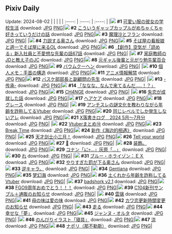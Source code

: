 ## Pixiv Daily
Update: 2024-08-02
|      |      |      |
| :----: | :----: | :----: |
|![](https://pixiv.microyu.workers.dev/c/240x480/img-master/img/2024/07/31/17/00/42/121048265_p0_master1200.jpg) **#1** [可愛い服の彼女の学校生活](https://www.pixiv.net/artworks/121048265) download: [JPG](https://pixiv.microyu.workers.dev/img-original/img/2024/07/31/17/00/42/121048265_p0.jpg) [PNG](https://pixiv.microyu.workers.dev/img-original/img/2024/07/31/17/00/42/121048265_p0.png)|![](https://pixiv.microyu.workers.dev/c/240x480/img-master/img/2024/07/31/00/02/36/121032058_p0_master1200.jpg) **#2** [こういうギャップカップルがめちゃくちゃ好きっていうだけの話](https://www.pixiv.net/artworks/121032058) download: [JPG](https://pixiv.microyu.workers.dev/img-original/img/2024/07/31/00/02/36/121032058_p0.jpg) [PNG](https://pixiv.microyu.workers.dev/img-original/img/2024/07/31/00/02/36/121032058_p0.png)|![](https://pixiv.microyu.workers.dev/c/240x480/img-master/img/2024/07/31/09/59/04/121041190_p0_master1200.jpg) **#3** [魔理沙とフラン](https://www.pixiv.net/artworks/121041190) download: [JPG](https://pixiv.microyu.workers.dev/img-original/img/2024/07/31/09/59/04/121041190_p0.jpg) [PNG](https://pixiv.microyu.workers.dev/img-original/img/2024/07/31/09/59/04/121041190_p0.png)|
|![](https://pixiv.microyu.workers.dev/c/240x480/img-master/img/2024/07/31/00/00/26/121031790_p0_master1200.jpg) **#4** [力説する奥さん](https://www.pixiv.net/artworks/121031790) download: [JPG](https://pixiv.microyu.workers.dev/img-original/img/2024/07/31/00/00/26/121031790_p0.jpg) [PNG](https://pixiv.microyu.workers.dev/img-original/img/2024/07/31/00/00/26/121031790_p0.png)|![](https://pixiv.microyu.workers.dev/c/240x480/img-master/img/2024/07/31/07/40/53/121039435_p0_master1200.jpg) **#5** [そば屋の看板娘と週一でそば屋に来るOL](https://www.pixiv.net/artworks/121039435) download: [JPG](https://pixiv.microyu.workers.dev/img-original/img/2024/07/31/07/40/53/121039435_p0.jpg) [PNG](https://pixiv.microyu.workers.dev/img-original/img/2024/07/31/07/40/53/121039435_p0.png)|![](https://pixiv.microyu.workers.dev/c/240x480/img-master/img/2024/08/01/18/42/16/121080829_p0_master1200.jpg) **#6** [【創作】空気が「読める」新入社員と不愛想な先輩の話67話](https://www.pixiv.net/artworks/121080829) download: [JPG](https://pixiv.microyu.workers.dev/img-original/img/2024/08/01/18/42/16/121080829_p0.jpg) [PNG](https://pixiv.microyu.workers.dev/img-original/img/2024/08/01/18/42/16/121080829_p0.png)|
|![](https://pixiv.microyu.workers.dev/c/240x480/img-master/img/2024/07/31/07/51/42/121039581_p0_master1200.jpg) **#7** [家庭教師のJDと教え子のJC](https://www.pixiv.net/artworks/121039581) download: [JPG](https://pixiv.microyu.workers.dev/img-original/img/2024/07/31/07/51/42/121039581_p0.jpg) [PNG](https://pixiv.microyu.workers.dev/img-original/img/2024/07/31/07/51/42/121039581_p0.png)|![](https://pixiv.microyu.workers.dev/c/240x480/img-master/img/2024/07/31/22/56/49/121058644_p0_master1200.jpg) **#8** [元ギャル後輩と元がり勉先輩百合](https://www.pixiv.net/artworks/121058644) download: [JPG](https://pixiv.microyu.workers.dev/img-original/img/2024/07/31/22/56/49/121058644_p0.jpg) [PNG](https://pixiv.microyu.workers.dev/img-original/img/2024/07/31/22/56/49/121058644_p0.png)|![](https://pixiv.microyu.workers.dev/c/240x480/img-master/img/2024/07/31/07/00/06/121038920_p0_master1200.jpg) **#9** [バウムクーヘン](https://www.pixiv.net/artworks/121038920) download: [JPG](https://pixiv.microyu.workers.dev/img-original/img/2024/07/31/07/00/06/121038920_p0.jpg) [PNG](https://pixiv.microyu.workers.dev/img-original/img/2024/07/31/07/00/06/121038920_p0.png)|
|![](https://pixiv.microyu.workers.dev/c/240x480/img-master/img/2024/08/01/06/00/05/121068064_p0_master1200.jpg) **#10** [個人メモ：手首の構造](https://www.pixiv.net/artworks/121068064) download: [JPG](https://pixiv.microyu.workers.dev/img-original/img/2024/08/01/06/00/05/121068064_p0.jpg) [PNG](https://pixiv.microyu.workers.dev/img-original/img/2024/08/01/06/00/05/121068064_p0.png)|![](https://pixiv.microyu.workers.dev/c/240x480/img-master/img/2024/08/01/19/26/26/121082015_p0_master1200.jpg) **#11** [アニメ情報解禁](https://www.pixiv.net/artworks/121082015) download: [JPG](https://pixiv.microyu.workers.dev/img-original/img/2024/08/01/19/26/26/121082015_p0.jpg) [PNG](https://pixiv.microyu.workers.dev/img-original/img/2024/08/01/19/26/26/121082015_p0.png)|![](https://pixiv.microyu.workers.dev/c/240x480/img-master/img/2024/08/01/19/12/00/121081633_p0_master1200.jpg) **#12** [バスケ部部長と副顧問の先生](https://www.pixiv.net/artworks/121081633) download: [JPG](https://pixiv.microyu.workers.dev/img-original/img/2024/08/01/19/12/00/121081633_p0.jpg) [PNG](https://pixiv.microyu.workers.dev/img-original/img/2024/08/01/19/12/00/121081633_p0.png)|
|![](https://pixiv.microyu.workers.dev/c/240x480/img-master/img/2024/07/31/00/01/09/121031925_p0_master1200.jpg) **#13** [-传承-](https://www.pixiv.net/artworks/121031925) download: [JPG](https://pixiv.microyu.workers.dev/img-original/img/2024/07/31/00/01/09/121031925_p0.jpg) [PNG](https://pixiv.microyu.workers.dev/img-original/img/2024/07/31/00/01/09/121031925_p0.png)|![](https://pixiv.microyu.workers.dev/c/240x480/img-master/img/2024/07/31/21/50/07/121056217_p0_master1200.jpg) **#14** [「ななな、なんで来てるんだ.....！？」](https://www.pixiv.net/artworks/121056217) download: [JPG](https://pixiv.microyu.workers.dev/img-original/img/2024/07/31/21/50/07/121056217_p0.jpg) [PNG](https://pixiv.microyu.workers.dev/img-original/img/2024/07/31/21/50/07/121056217_p0.png)|![](https://pixiv.microyu.workers.dev/c/240x480/img-master/img/2024/08/01/00/00/47/121061278_p0_master1200.jpg) **#15** [CH4NGE](https://www.pixiv.net/artworks/121061278) download: [JPG](https://pixiv.microyu.workers.dev/img-original/img/2024/08/01/00/00/47/121061278_p0.jpg) [PNG](https://pixiv.microyu.workers.dev/img-original/img/2024/08/01/00/00/47/121061278_p0.png)|
|![](https://pixiv.microyu.workers.dev/c/240x480/img-master/img/2024/07/31/00/11/08/121032463_p0_master1200.jpg) **#16** [失恋が成就した話](https://www.pixiv.net/artworks/121032463) download: [JPG](https://pixiv.microyu.workers.dev/img-original/img/2024/07/31/00/11/08/121032463_p0.jpg) [PNG](https://pixiv.microyu.workers.dev/img-original/img/2024/07/31/00/11/08/121032463_p0.png)|![](https://pixiv.microyu.workers.dev/c/240x480/img-master/img/2024/07/31/00/03/39/121032129_p0_master1200.jpg) **#17** [ヘアケア](https://www.pixiv.net/artworks/121032129) download: [JPG](https://pixiv.microyu.workers.dev/img-original/img/2024/07/31/00/03/39/121032129_p0.jpg) [PNG](https://pixiv.microyu.workers.dev/img-original/img/2024/07/31/00/03/39/121032129_p0.png)|![](https://pixiv.microyu.workers.dev/c/240x480/img-master/img/2024/08/01/00/00/27/121061212_p0_master1200.jpg) **#18** [グレース](https://www.pixiv.net/artworks/121061212) download: [JPG](https://pixiv.microyu.workers.dev/img-original/img/2024/08/01/00/00/27/121061212_p0.jpg) [PNG](https://pixiv.microyu.workers.dev/img-original/img/2024/08/01/00/00/27/121061212_p0.png)|
|![](https://pixiv.microyu.workers.dev/c/240x480/img-master/img/2024/07/31/21/30/45/121055543_p0_master1200.jpg) **#19** [アンチスレの謎文化を教わりながら年齢を詐称してるVtuber](https://www.pixiv.net/artworks/121055543) download: [JPG](https://pixiv.microyu.workers.dev/img-original/img/2024/07/31/21/30/45/121055543_p0.jpg) [PNG](https://pixiv.microyu.workers.dev/img-original/img/2024/07/31/21/30/45/121055543_p0.png)|![](https://pixiv.microyu.workers.dev/c/240x480/img-master/img/2024/08/01/00/54/51/121063568_p0_master1200.jpg) **#20** [同じレベルでしか発生しないアレ](https://www.pixiv.net/artworks/121063568) download: [JPG](https://pixiv.microyu.workers.dev/img-original/img/2024/08/01/00/54/51/121063568_p0.jpg) [PNG](https://pixiv.microyu.workers.dev/img-original/img/2024/08/01/00/54/51/121063568_p0.png)|![](https://pixiv.microyu.workers.dev/c/240x480/img-master/img/2024/08/01/00/56/58/121063621_p0_master1200.jpg) **#21** [X落書きログ　2024 5月～7月分](https://www.pixiv.net/artworks/121063621) download: [JPG](https://pixiv.microyu.workers.dev/img-original/img/2024/08/01/00/56/58/121063621_p0.jpg) [PNG](https://pixiv.microyu.workers.dev/img-original/img/2024/08/01/00/56/58/121063621_p0.png)|
|![](https://pixiv.microyu.workers.dev/c/240x480/img-master/img/2024/08/01/00/19/32/121062417_p0_master1200.jpg) **#22** [Vtuberまとめ⑱](https://www.pixiv.net/artworks/121062417) download: [JPG](https://pixiv.microyu.workers.dev/img-original/img/2024/08/01/00/19/32/121062417_p0.jpg) [PNG](https://pixiv.microyu.workers.dev/img-original/img/2024/08/01/00/19/32/121062417_p0.png)|![](https://pixiv.microyu.workers.dev/c/240x480/img-master/img/2024/08/01/00/00/06/121061100_p0_master1200.jpg) **#23** [Break Time](https://www.pixiv.net/artworks/121061100) download: [JPG](https://pixiv.microyu.workers.dev/img-original/img/2024/08/01/00/00/06/121061100_p0.jpg) [PNG](https://pixiv.microyu.workers.dev/img-original/img/2024/08/01/00/00/06/121061100_p0.png)|![](https://pixiv.microyu.workers.dev/c/240x480/img-master/img/2024/07/31/00/09/45/121032402_p0_master1200.jpg) **#24** [新作《海边的相遇》](https://www.pixiv.net/artworks/121032402) download: [JPG](https://pixiv.microyu.workers.dev/img-original/img/2024/07/31/00/09/45/121032402_p0.jpg) [PNG](https://pixiv.microyu.workers.dev/img-original/img/2024/07/31/00/09/45/121032402_p0.png)|
|![](https://pixiv.microyu.workers.dev/c/240x480/img-master/img/2024/07/31/13/17/24/121044419_p0_master1200.jpg) **#25** [天才剑士小三月！](https://www.pixiv.net/artworks/121044419) download: [JPG](https://pixiv.microyu.workers.dev/img-original/img/2024/07/31/13/17/24/121044419_p0.jpg) [PNG](https://pixiv.microyu.workers.dev/img-original/img/2024/07/31/13/17/24/121044419_p0.png)|![](https://pixiv.microyu.workers.dev/c/240x480/img-master/img/2024/07/31/21/12/01/121033087_p0_master1200.jpg) **#26** [Tell your world](https://www.pixiv.net/artworks/121033087) download: [JPG](https://pixiv.microyu.workers.dev/img-original/img/2024/07/31/21/12/01/121033087_p0.jpg) [PNG](https://pixiv.microyu.workers.dev/img-original/img/2024/07/31/21/12/01/121033087_p0.png)|![](https://pixiv.microyu.workers.dev/c/240x480/img-master/img/2024/07/31/00/15/25/121032635_p0_master1200.jpg) **#27** [🍨](https://www.pixiv.net/artworks/121032635) download: [JPG](https://pixiv.microyu.workers.dev/img-original/img/2024/07/31/00/15/25/121032635_p0.jpg) [PNG](https://pixiv.microyu.workers.dev/img-original/img/2024/07/31/00/15/25/121032635_p0.png)|
|![](https://pixiv.microyu.workers.dev/c/240x480/img-master/img/2024/08/01/03/48/31/121066730_p0_master1200.jpg) **#28** [装飾。](https://www.pixiv.net/artworks/121066730) download: [JPG](https://pixiv.microyu.workers.dev/img-original/img/2024/08/01/03/48/31/121066730_p0.jpg) [PNG](https://pixiv.microyu.workers.dev/img-original/img/2024/08/01/03/48/31/121066730_p0.png)|![](https://pixiv.microyu.workers.dev/c/240x480/img-master/img/2024/07/31/17/46/51/121049236_p0_master1200.jpg) **#29** [コナン「ﾑﾆｬ…」灰原「…」](https://www.pixiv.net/artworks/121049236) download: [JPG](https://pixiv.microyu.workers.dev/img-original/img/2024/07/31/17/46/51/121049236_p0.jpg) [PNG](https://pixiv.microyu.workers.dev/img-original/img/2024/07/31/17/46/51/121049236_p0.png)|![](https://pixiv.microyu.workers.dev/c/240x480/img-master/img/2024/07/31/09/32/16/121040862_p0_master1200.jpg) **#30** [れ](https://www.pixiv.net/artworks/121040862) download: [JPG](https://pixiv.microyu.workers.dev/img-original/img/2024/07/31/09/32/16/121040862_p0.jpg) [PNG](https://pixiv.microyu.workers.dev/img-original/img/2024/07/31/09/32/16/121040862_p0.png)|
|![](https://pixiv.microyu.workers.dev/c/240x480/img-master/img/2024/08/01/13/17/21/121074587_p0_master1200.jpg) **#31** [ブルー・ホライゾン：ＥＸ](https://www.pixiv.net/artworks/121074587) download: [JPG](https://pixiv.microyu.workers.dev/img-original/img/2024/08/01/13/17/21/121074587_p0.jpg) [PNG](https://pixiv.microyu.workers.dev/img-original/img/2024/08/01/13/17/21/121074587_p0.png)|![](https://pixiv.microyu.workers.dev/c/240x480/img-master/img/2024/08/01/00/05/08/121061740_p0_master1200.jpg) **#32** [やりすぎた罰が下る奥さん](https://www.pixiv.net/artworks/121061740) download: [JPG](https://pixiv.microyu.workers.dev/img-original/img/2024/08/01/00/05/08/121061740_p0.jpg) [PNG](https://pixiv.microyu.workers.dev/img-original/img/2024/08/01/00/05/08/121061740_p0.png)|![](https://pixiv.microyu.workers.dev/c/240x480/img-master/img/2024/07/31/09/26/20/121040785_p0_master1200.jpg) **#33** [逆キャラ。](https://www.pixiv.net/artworks/121040785) download: [JPG](https://pixiv.microyu.workers.dev/img-original/img/2024/07/31/09/26/20/121040785_p0.jpg) [PNG](https://pixiv.microyu.workers.dev/img-original/img/2024/07/31/09/26/20/121040785_p0.png)|
|![](https://pixiv.microyu.workers.dev/c/240x480/img-master/img/2024/08/01/00/00/53/121061301_p0_master1200.jpg) **#34** [Gentiana](https://www.pixiv.net/artworks/121061301) download: [JPG](https://pixiv.microyu.workers.dev/img-original/img/2024/08/01/00/00/53/121061301_p0.jpg) [PNG](https://pixiv.microyu.workers.dev/img-original/img/2024/08/01/00/00/53/121061301_p0.png)|![](https://pixiv.microyu.workers.dev/c/240x480/img-master/img/2024/08/01/00/00/21/121061188_p0_master1200.jpg) **#35** [梦幻海](https://www.pixiv.net/artworks/121061188) download: [JPG](https://pixiv.microyu.workers.dev/img-original/img/2024/08/01/00/00/21/121061188_p0.jpg) [PNG](https://pixiv.microyu.workers.dev/img-original/img/2024/08/01/00/00/21/121061188_p0.png)|![](https://pixiv.microyu.workers.dev/c/240x480/img-master/img/2024/08/01/21/53/28/121086623_p0_master1200.jpg) **#36** [土くれから年齢を詐称してるVtuber](https://www.pixiv.net/artworks/121086623) download: [JPG](https://pixiv.microyu.workers.dev/img-original/img/2024/08/01/21/53/28/121086623_p0.jpg) [PNG](https://pixiv.microyu.workers.dev/img-original/img/2024/08/01/21/53/28/121086623_p0.png)|
|![](https://pixiv.microyu.workers.dev/c/240x480/img-master/img/2024/07/31/01/11/40/121034334_p0_master1200.jpg) **#37** [badshork v2.1](https://www.pixiv.net/artworks/121034334) download: [JPG](https://pixiv.microyu.workers.dev/img-original/img/2024/07/31/01/11/40/121034334_p0.jpg) [PNG](https://pixiv.microyu.workers.dev/img-original/img/2024/07/31/01/11/40/121034334_p0.png)|![](https://pixiv.microyu.workers.dev/c/240x480/img-master/img/2024/07/31/09/18/47/121040681_p0_master1200.jpg) **#38** [FGO9周年おめでとう！！！](https://www.pixiv.net/artworks/121040681) download: [JPG](https://pixiv.microyu.workers.dev/img-original/img/2024/07/31/09/18/47/121040681_p0.jpg) [PNG](https://pixiv.microyu.workers.dev/img-original/img/2024/07/31/09/18/47/121040681_p0.png)|![](https://pixiv.microyu.workers.dev/c/240x480/img-master/img/2024/08/01/10/30/03/121071852_p0_master1200.jpg) **#39** [C104新刊サンプル＋通販のお知らせ](https://www.pixiv.net/artworks/121071852) download: [JPG](https://pixiv.microyu.workers.dev/img-original/img/2024/08/01/10/30/03/121071852_p0.jpg) [PNG](https://pixiv.microyu.workers.dev/img-original/img/2024/08/01/10/30/03/121071852_p0.png)|
|![](https://pixiv.microyu.workers.dev/c/240x480/img-master/img/2024/08/01/00/00/40/121061254_p0_master1200.jpg) **#40** [雲璃](https://www.pixiv.net/artworks/121061254) download: [JPG](https://pixiv.microyu.workers.dev/img-original/img/2024/08/01/00/00/40/121061254_p0.jpg) [PNG](https://pixiv.microyu.workers.dev/img-original/img/2024/08/01/00/00/40/121061254_p0.png)|![](https://pixiv.microyu.workers.dev/c/240x480/img-master/img/2024/07/31/21/01/12/121054551_p0_master1200.jpg) **#41** [母の味は愛の味](https://www.pixiv.net/artworks/121054551) download: [JPG](https://pixiv.microyu.workers.dev/img-original/img/2024/07/31/21/01/12/121054551_p0.jpg) [PNG](https://pixiv.microyu.workers.dev/img-original/img/2024/07/31/21/01/12/121054551_p0.png)|![](https://pixiv.microyu.workers.dev/c/240x480/img-master/img/2024/07/31/01/10/19/121034297_p0_master1200.jpg) **#42** [カワ恋更新時間変更のお知らせ](https://www.pixiv.net/artworks/121034297) download: [JPG](https://pixiv.microyu.workers.dev/img-original/img/2024/07/31/01/10/19/121034297_p0.jpg) [PNG](https://pixiv.microyu.workers.dev/img-original/img/2024/07/31/01/10/19/121034297_p0.png)|
|![](https://pixiv.microyu.workers.dev/c/240x480/img-master/img/2024/07/31/00/17/59/121032719_p0_master1200.jpg) **#43** [走る](https://www.pixiv.net/artworks/121032719) download: [JPG](https://pixiv.microyu.workers.dev/img-original/img/2024/07/31/00/17/59/121032719_p0.jpg) [PNG](https://pixiv.microyu.workers.dev/img-original/img/2024/07/31/00/17/59/121032719_p0.png)|![](https://pixiv.microyu.workers.dev/c/240x480/img-master/img/2024/08/01/00/00/48/121061284_p0_master1200.jpg) **#44** [幸せな「夢」](https://www.pixiv.net/artworks/121061284) download: [JPG](https://pixiv.microyu.workers.dev/img-original/img/2024/08/01/00/00/48/121061284_p0.jpg) [PNG](https://pixiv.microyu.workers.dev/img-original/img/2024/08/01/00/00/48/121061284_p0.png)|![](https://pixiv.microyu.workers.dev/c/240x480/img-master/img/2024/08/01/00/20/17/121062436_p0_master1200.jpg) **#45** [ジャンヌ・オルタ](https://www.pixiv.net/artworks/121062436) download: [JPG](https://pixiv.microyu.workers.dev/img-original/img/2024/08/01/00/20/17/121062436_p0.jpg) [PNG](https://pixiv.microyu.workers.dev/img-original/img/2024/08/01/00/20/17/121062436_p0.png)|
|![](https://pixiv.microyu.workers.dev/c/240x480/img-master/img/2024/07/31/23/09/43/121059163_p0_master1200.jpg) **#46** [のんびりイラスト「寝具」](https://www.pixiv.net/artworks/121059163) download: [JPG](https://pixiv.microyu.workers.dev/img-original/img/2024/07/31/23/09/43/121059163_p0.jpg) [PNG](https://pixiv.microyu.workers.dev/img-original/img/2024/07/31/23/09/43/121059163_p0.png)|![](https://pixiv.microyu.workers.dev/c/240x480/img-master/img/2024/08/01/00/00/33/121061235_p0_master1200.jpg) **#47** [涼](https://www.pixiv.net/artworks/121061235) download: [JPG](https://pixiv.microyu.workers.dev/img-original/img/2024/08/01/00/00/33/121061235_p0.jpg) [PNG](https://pixiv.microyu.workers.dev/img-original/img/2024/08/01/00/00/33/121061235_p0.png)|![](https://pixiv.microyu.workers.dev/c/240x480/img-master/img/2024/08/01/12/32/48/121073867_p0_master1200.jpg) **#48** [ナポリ（那不勒斯）](https://www.pixiv.net/artworks/121073867) download: [JPG](https://pixiv.microyu.workers.dev/img-original/img/2024/08/01/12/32/48/121073867_p0.jpg) [PNG](https://pixiv.microyu.workers.dev/img-original/img/2024/08/01/12/32/48/121073867_p0.png)|
